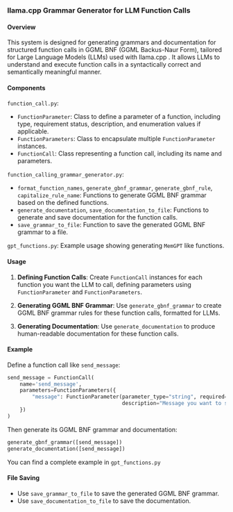 ### llama.cpp Grammar Generator for LLM Function Calls

#### Overview
This system is designed for generating grammars and documentation for structured function calls in GGML BNF (GGML Backus-Naur Form), tailored for Large Language Models (LLMs) used with llama.cpp . It allows LLMs to understand and execute function calls in a syntactically correct and semantically meaningful manner.

#### Components
`function_call.py`:
- `FunctionParameter`: Class to define a parameter of a function, including type, requirement status, description, and enumeration values if applicable.
- `FunctionParameters`: Class to encapsulate multiple `FunctionParameter` instances.
- `FunctionCall`: Class representing a function call, including its name and parameters.

`function_calling_grammar_generator.py`:
- `format_function_names`, `generate_gbnf_grammar`, `generate_gbnf_rule`, `capitalize_rule_name`: Functions to generate GGML BNF grammar based on the defined functions.
- `generate_documentation`, `save_documentation_to_file`: Functions to generate and save documentation for the function calls.
- `save_grammar_to_file`: Function to save the generated GGML BNF grammar to a file.

`gpt_functions.py`:
Example usage showing generating `MemGPT` like functions.

#### Usage
1. **Defining Function Calls**: Create `FunctionCall` instances for each function you want the LLM to call, defining parameters using `FunctionParameter` and `FunctionParameters`.
   
2. **Generating GGML BNF Grammar**: Use `generate_gbnf_grammar` to create GGML BNF grammar rules for these function calls, formatted for LLMs.
   
3. **Generating Documentation**: Use `generate_documentation` to produce human-readable documentation for these function calls.

#### Example
Define a function call like `send_message`:
```python
send_message = FunctionCall(
    name='send_message',
    parameters=FunctionParameters({
        "message": FunctionParameter(parameter_type="string", required=True,
                                     description="Message you want to send.")
    })
)
```
Then generate its GGML BNF grammar and documentation:
```python
generate_gbnf_grammar([send_message])
generate_documentation([send_message])
```
You can find a complete example in `gpt_functions.py`
#### File Saving
- Use `save_grammar_to_file` to save the generated GGML BNF grammar.
- Use `save_documentation_to_file` to save the documentation.